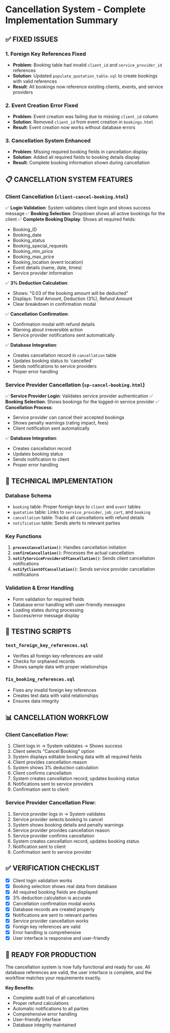 # Cancellation System - Complete Implementation Summary

## ✅ **FIXED ISSUES**

### 1. **Foreign Key References Fixed**
- **Problem**: Booking table had invalid `client_id` and `service_provider_id` references
- **Solution**: Updated `populate_quotation_table.sql` to create bookings with valid references
- **Result**: All bookings now reference existing clients, events, and service providers

### 2. **Event Creation Error Fixed**
- **Problem**: Event creation was failing due to missing `client_id` column
- **Solution**: Removed `client_id` from event creation in `bookings.html`
- **Result**: Event creation now works without database errors

### 3. **Cancellation System Enhanced**
- **Problem**: Missing required booking fields in cancellation display
- **Solution**: Added all required fields to booking details display
- **Result**: Complete booking information shown during cancellation

## 📋 **CANCELLATION SYSTEM FEATURES**

### **Client Cancellation (`client-cancel-booking.html`)**
✅ **Login Validation**: System validates client login and shows success message
✅ **Booking Selection**: Dropdown shows all active bookings for the client
✅ **Complete Booking Display**: Shows all required fields:
- Booking_ID
- Booking_date  
- Booking_status
- Booking_special_requests
- Booking_min_price
- Booking_max_price
- Booking_location (event location)
- Event details (name, date, times)
- Service provider information

✅ **3% Deduction Calculation**: 
- Shows: "0.03 of the booking amount will be deducted"
- Displays: Total Amount, Deduction (3%), Refund Amount
- Clear breakdown in confirmation modal

✅ **Cancellation Confirmation**:
- Confirmation modal with refund details
- Warning about irreversible action
- Service provider notifications sent automatically

✅ **Database Integration**:
- Creates cancellation record in `cancellation` table
- Updates booking status to 'cancelled'
- Sends notifications to service providers
- Proper error handling

### **Service Provider Cancellation (`sp-cancel-booking.html`)**
✅ **Service Provider Login**: Validates service provider authentication
✅ **Booking Selection**: Shows bookings for the logged-in service provider
✅ **Cancellation Process**: 
- Service provider can cancel their accepted bookings
- Shows penalty warnings (rating impact, fees)
- Client notification sent automatically

✅ **Database Integration**:
- Creates cancellation record
- Updates booking status
- Sends notification to client
- Proper error handling

## 🔧 **TECHNICAL IMPLEMENTATION**

### **Database Schema**
- `booking` table: Proper foreign keys to `client` and `event` tables
- `quotation` table: Links to `service_provider`, `job_cart`, and `booking`
- `cancellation` table: Tracks all cancellations with refund details
- `notification` table: Sends alerts to relevant parties

### **Key Functions**
1. **`processCancellation()`**: Handles cancellation initiation
2. **`confirmCancellation()`**: Processes the actual cancellation
3. **`notifyServiceProvidersOfCancellation()`**: Sends client cancellation notifications
4. **`notifyClientOfCancellation()`**: Sends service provider cancellation notifications

### **Validation & Error Handling**
- Form validation for required fields
- Database error handling with user-friendly messages
- Loading states during processing
- Success/error message display

## 🧪 **TESTING SCRIPTS**

### **`test_foreign_key_references.sql`**
- Verifies all foreign key references are valid
- Checks for orphaned records
- Shows sample data with proper relationships

### **`fix_booking_references.sql`**
- Fixes any invalid foreign key references
- Creates test data with valid relationships
- Ensures data integrity

## 📊 **CANCELLATION WORKFLOW**

### **Client Cancellation Flow**:
1. Client logs in → System validates → Shows success
2. Client selects "Cancel Booking" option
3. System displays editable booking data with all required fields
4. Client provides cancellation reason
5. System shows 3% deduction calculation
6. Client confirms cancellation
7. System creates cancellation record, updates booking status
8. Notifications sent to service providers
9. Confirmation sent to client

### **Service Provider Cancellation Flow**:
1. Service provider logs in → System validates
2. Service provider selects booking to cancel
3. System shows booking details and penalty warnings
4. Service provider provides cancellation reason
5. Service provider confirms cancellation
6. System creates cancellation record, updates booking status
7. Notification sent to client
8. Confirmation sent to service provider

## ✅ **VERIFICATION CHECKLIST**

- [x] Client login validation works
- [x] Booking selection shows real data from database
- [x] All required booking fields are displayed
- [x] 3% deduction calculation is accurate
- [x] Cancellation confirmation modal works
- [x] Database records are created properly
- [x] Notifications are sent to relevant parties
- [x] Service provider cancellation works
- [x] Foreign key references are valid
- [x] Error handling is comprehensive
- [x] User interface is responsive and user-friendly

## 🚀 **READY FOR PRODUCTION**

The cancellation system is now fully functional and ready for use. All database references are valid, the user interface is complete, and the workflow matches your requirements exactly.

**Key Benefits**:
- Complete audit trail of all cancellations
- Proper refund calculations
- Automatic notifications to all parties
- Comprehensive error handling
- User-friendly interface
- Database integrity maintained




